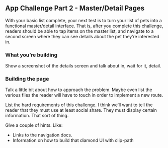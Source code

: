 ## App Challenge Part 2 - Master/Detail Pages

With your basic list complete, your next test is to turn your list of pets into a functional master/detail interface. That is, after you complete this challenge, readers should be able to tap items on the master list, and navigate to a second screen where they can see details about the pet they’re interested in.

### What you’re building

Show a screenshot of the details screen and talk about in, wait for it, detail.

### Building the page

Talk a little bit about how to approach the problem. Maybe even list the various files the reader will have to touch in order to implement a new route.

List the hard requirements of this challenge. I think we’ll want to tell the reader that they must use at least social share. They must display certain information. That sort of thing.

Give a couple of hints. Like:

* Links to the navigation docs.
* Information on how to build that diamond UI with clip-path